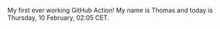 My first ever working GitHub Action!
My name is Thomas and today is Thursday, 10 February, 02:05 CET. 
